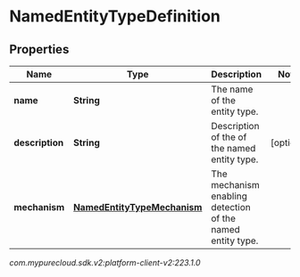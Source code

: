 # NamedEntityTypeDefinition


## Properties

| Name | Type | Description | Notes |
| ------------ | ------------- | ------------- | ------------- |
| **name** | **String** | The name of the entity type. |  |
| **description** | **String** | Description of the of the named entity type. |  [optional] |
| **mechanism** | [**NamedEntityTypeMechanism**](NamedEntityTypeMechanism) | The mechanism enabling detection of the named entity type. |  |




_com.mypurecloud.sdk.v2:platform-client-v2:223.1.0_
